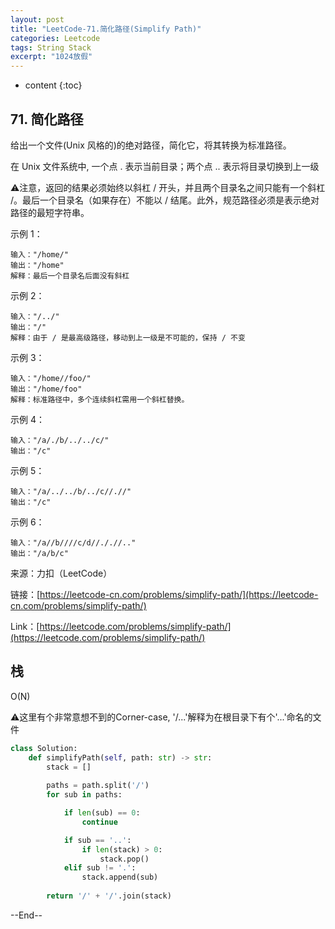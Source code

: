```yaml
---
layout: post
title: "LeetCode-71.简化路径(Simplify Path)"
categories: Leetcode
tags: String Stack
excerpt: "1024放假"
---
```


* content
{:toc}

## 71. 简化路径

给出一个文件(Unix 风格的)的绝对路径，简化它，将其转换为标准路径。

在 Unix 文件系统中, 一个点 . 表示当前目录；两个点 .. 表示将目录切换到上一级

⚠️注意，返回的结果必须始终以斜杠 / 开头，并且两个目录名之间只能有一个斜杠 /。最后一个目录名（如果存在）不能以 / 结尾。此外，规范路径必须是表示绝对路径的最短字符串。

示例 1：

```
输入："/home/"
输出："/home"
解释：最后一个目录名后面没有斜杠
```

示例 2：

```
输入："/../"
输出："/"
解释：由于 / 是最高级路径，移动到上一级是不可能的，保持 / 不变
```

示例 3：

```
输入："/home//foo/"
输出："/home/foo"
解释：标准路径中，多个连续斜杠需用一个斜杠替换。
```

示例 4：

```
输入："/a/./b/../../c/"
输出："/c"
```

示例 5：

```
输入："/a/../../b/../c//.//"
输出："/c"
```

示例 6：

```
输入："/a//b////c/d//././/.."
输出："/a/b/c"
```

来源：力扣（LeetCode）

链接：[https://leetcode-cn.com/problems/simplify-path/](https://leetcode-cn.com/problems/simplify-path/)

Link：[https://leetcode.com/problems/simplify-path/](https://leetcode.com/problems/simplify-path/)

## 栈

O(N)

⚠️这里有个非常意想不到的Corner-case, '/...'解释为在根目录下有个'...'命名的文件

```python
class Solution:
    def simplifyPath(self, path: str) -> str:
        stack = []
        
        paths = path.split('/')
        for sub in paths:

            if len(sub) == 0:
                continue

            if sub == '..':
                if len(stack) > 0:
                    stack.pop()
            elif sub != '.':
                stack.append(sub)
                
        return '/' + '/'.join(stack)
```

--End--